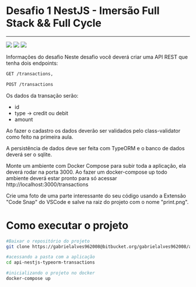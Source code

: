 # Desafio 1 NestJS - Imersão Full Stack && Full Cycle

<hr>

<img src="https://camo.githubusercontent.com/6b7f701cf0bea42833751b754688f1a27b6090fdf90bf2b226addff01be817f0/68747470733a2f2f696d672e736869656c64732e696f2f62616467652f646f636b65722d2532333064623765642e7376673f7374796c653d666f722d7468652d6261646765266c6f676f3d646f636b6572266c6f676f436f6c6f723d7768697465" />
<img src="https://camo.githubusercontent.com/8855980a487f9e31426fbfc2cbbfdda5aa3b7f1d390e262e652e639e911b3d87/68747470733a2f2f696d672e736869656c64732e696f2f62616467652f6e6573746a732d2532334530323334452e7376673f7374796c653d666f722d7468652d6261646765266c6f676f3d6e6573746a73266c6f676f436f6c6f723d7768697465" />
<img src="https://camo.githubusercontent.com/b310667470594171440f9b80f624787ea58555296d88af177788509b0d73a40b/68747470733a2f2f696d672e736869656c64732e696f2f62616467652f73716c6974652d2532333037343035652e7376673f7374796c653d666f722d7468652d6261646765266c6f676f3d73716c697465266c6f676f436f6c6f723d7768697465" />


Informações do desafio
Neste desafio você deverá criar uma API REST que tenha dois endpoints:

```bash
GET /transactions,

POST /transactions
```

Os dados da transação serão:


* id
* type -> credit ou debit
* amount

Ao fazer o cadastro os dados deverão ser validados pelo class-validator como feito na primeira aula.


A persistência de dados deve ser feita com TypeORM e o banco de dados deverá ser o sqlite.


Monte um ambiente com Docker Compose para subir toda a aplicação, ela deverá rodar na porta 3000. Ao fazer um docker-compose up todo ambiente deverá estar pronto para só acessar http://localhost:3000/transactions


Crie uma foto de uma parte interessante do seu código usando a Extensão "Code Snap" do VSCode e salve na raiz do projeto com o nome "print.png".


# Como executar o projeto

```bash
#Baixar o repositório do projeto
git clone https://gabrielalves962008@bitbucket.org/gabrielalves962008/api-nestjs-typeorm-transactions.git

#acessando a pasta com a aplicação 
cd api-nestjs-typeorm-transactions

#inicializando o projeto no docker
docker-compose up

```
